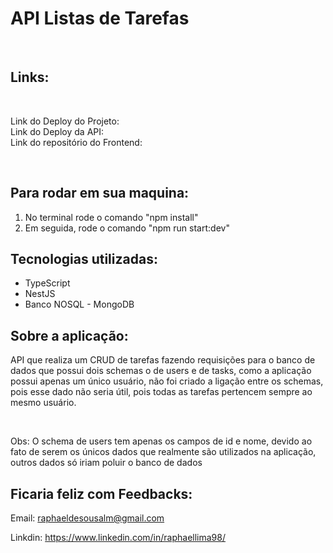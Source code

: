 # API Listas de Tarefas

<br/>

## Links:

<br/>

Link do Deploy do Projeto:
<br/>
Link do Deploy da API:
<br/>
Link do repositório do Frontend:

<br/>

## Para rodar em sua maquina:

1. No terminal rode o comando "npm install"
   <br/>
2. Em seguida, rode o comando "npm run start:dev"

## Tecnologias utilizadas:

<ul>

  <li>TypeScript</li>

  <li>NestJS</li>

  <li>Banco NOSQL - MongoDB</li>

</ul>

## Sobre a aplicação:

API que realiza um CRUD de tarefas fazendo requisições para o banco de dados que possui dois schemas o de users e de tasks, como a aplicação possui apenas um único usuário, não foi criado a ligação entre os schemas, pois esse dado não seria útil, pois todas as tarefas pertencem sempre ao mesmo usuário.

<br/>

Obs: O schema de users tem apenas os campos de id e nome, devido ao fato de serem os únicos dados que realmente são utilizados na aplicação, outros dados só iriam poluir o banco de dados

## Ficaria feliz com Feedbacks:

Email: raphaeldesousalm@gmail.com <br>

Linkdin: https://www.linkedin.com/in/raphaellima98/
